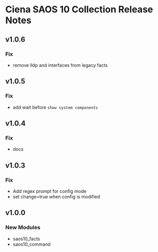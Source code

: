 # Ciena SAOS 10 Collection Release Notes

## v1.0.6

### Fix

- remove lldp and interfaces from legacy facts

## v1.0.5

### Fix

- add wait before `show system components`

## v1.0.4

### Fix

- docs

## v1.0.3

### Fix

- Add regex prompt for config mode
- set change=true when config is modified

## v1.0.0

### New Modules

- saos10_facts
- saos10_command
